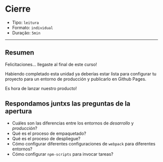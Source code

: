 # Cierre

* Tipo: `leitura`
* Formato: `individual`
* Duração: `5min`

***

## Resumen

Felicitaciones... llegaste al final de este curso!

Habiendo completado esta unidad ya deberías estar lista para configurar tu
proyecto para un entorno de producción y publicarlo en Github Pages.

Es hora de lanzar nuestro producto!

## Respondamos juntxs las preguntas de la apertura

* Cuáles son las diferencias entre los entornos de _desarrollo_ y _producción_?
* Qué es el proceso de empaquetado?
* Qué es el proceso de despliegue?
* Cómo configurar diferentes configuraciones de `webpack` para diferentes
  entornos?
* Cómo configurar `npm-scripts` para invocar tareas?
